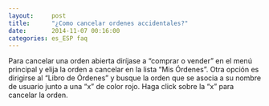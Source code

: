 ```yaml
---
layout:     post
title:      "¿Como cancelar ordenes accidentales?"
date:       2014-11-07 00:16:00
categories: es_ESP faq
---
```


Para cancelar una orden abierta diríjase a “comprar o vender” en el menú principal y elija la orden a cancelar en la lista “Mis Órdenes”.
Otra opción es dirigirse al “Libro de Órdenes” y busque la orden que se asocia a su nombre de usuario junto a una “x” de color rojo. Haga click sobre la “x” para cancelar la orden.